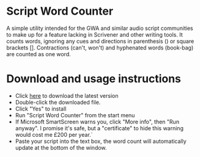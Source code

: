 # Script Word Counter

A simple utility intended for the GWA and similar audio script communities to make up for a feature lacking in Scrivener and other writing tools. It counts words, ignoring any cues and directions in parenthesis () or square brackets []. Contractions (can't, won't) and hyphenated words (book-bag) are counted as one word.

# Download and usage instructions

- Click [here](https://github.com/fuzzyfeltbear/ScriptWordCounter/releases/latest/download/ScriptWordCounter.msi) to download the latest version
- Double-click the downloaded file.
- Click "Yes" to install
- Run "Script Word Counter" from the start menu
- If Microsoft SmartScreen warns you, click "More info", then "Run anyway". I promise it's safe, but a "certificate" to hide this warning would cost me £200 per year.`
- Paste your script into the text box, the word count will automatically update at the bottom of the window.
 